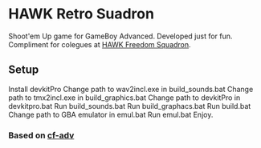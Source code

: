 # HAWK Retro Suadron

Shoot'em Up game for GameBoy Advanced.
Developed just for fun.
Compliment for colegues at [HAWK Freedom Squadron](https://hawk.my.games).

## Setup
Install devkitPro
Change path to wav2incl.exe in build_sounds.bat
Change path to tmx2incl.exe in build_graphics.bat
Change path to devkitPro in devkitpro.bat
Run build_sounds.bat
Run build_graphacs.bat
Run build.bat
Change path to GBA emulator in emul.bat
Run emul.bat
Enjoy.

### Based on [cf-adv](http://hype.retroscene.org/blog/872.html)
